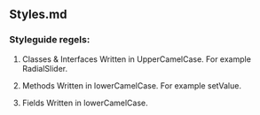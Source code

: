 ## Styles.md
### Styleguide regels:
1. Classes & Interfaces
Written in UpperCamelCase. For example RadialSlider.

2. Methods
Written in lowerCamelCase. For example setValue.

3. Fields
Written in lowerCamelCase.
